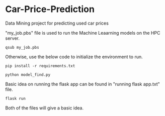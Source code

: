 # Car-Price-Prediction
Data Mining project for predicting used car prices

"my_job.pbs" file is used to run the Machine Leaarning models on the HPC server.  
```
qsub my_job.pbs
```

Otherwise, use the below code to initialize the environment to run.
```
pip install -r requirements.txt

python model_find.py
```

Basic idea on running the flask app can be found in "running flask app.txt" file.  
```
flask run
```


Both of the files will give a basic idea. 